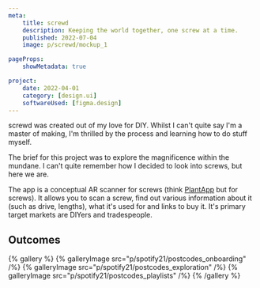 ```yaml
---
meta:
    title: screwd
    description: Keeping the world together, one screw at a time.
    published: 2022-07-04
    image: p/screwd/mockup_1

pageProps:
    showMetadata: true

project:
    date: 2022-04-01
    category: [design.ui]
    softwareUsed: [figma.design]
---
```

screwd was created out of my love for DIY. Whilst I can't quite say I'm a master of making, I'm thrilled by the process and learning how to do stuff myself.

The brief for this project was to explore the magnificence within the mundane. I can't quite remember how I decided to look into screws, but here we are.

The app is a conceptual AR scanner for screws (think [PlantApp](https://plantapp.app/) but for screws). It allows you to scan a screw, find out various information about it (such as drive, lengths), what it's used for and links to buy it. It's primary target markets are DIYers and tradespeople.

## Outcomes
{% gallery %}
    {% galleryImage src="p/spotify21/postcodes_onboarding" /%}
    {% galleryImage src="p/spotify21/postcodes_exploration" /%}
    {% galleryImage src="p/spotify21/postcodes_playlists" /%}
{% /gallery %}